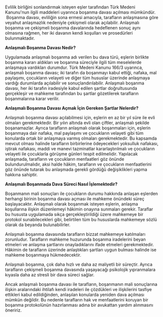 Evlilik birliğini sonlandırmak isteyen eşler tarafından Türk Medeni Kanunu'nun ilgili maddeleri uyarınca boşanma davası açılması mümkündür.  Boşanma davası, evliliğin sona ermesi amacıyla, tarafların anlaşmasına göre veyahut anlaşmazlık nedeniyle çekişmeli olarak açılabilir. Anlaşmalı boşanma ve çekişmeli boşanma davalarında hedeflenen sonuç aynı olmasına rağmen, her iki davanın kendi koşulları ve prosedürleri bulunmaktadır.

**Anlaşmalı Boşanma Davası Nedir?**

Uygulamada anlaşmalı boşanma adı verilen bu dava türü, eşlerin birlikte boşanma kararı aldıkları ve boşanma süreciyle ilgili tüm meselelerde anlaşmaya vardıkları durumdur. Türk Medeni Kanunu 166/3 uyarınca, anlaşmalı boşanma davası; iki tarafın da boşanmayı kabul ettiği, nafaka, mal paylaşımı, çocukların velayeti ve diğer tüm hususlar üzerinde anlaşmaya vardığı durumlarda açılabilir ve sonuçlandırılabilir. Anlaşmalı boşanma davası, her iki tarafın iradesiyle kabul edilen şartlar doğrultusunda gerçekleşir ve mahkeme tarafından bu şartlar gözetilerek tarafların boşanmalarına karar verilir.

**Anlaşmalı Boşanma Davası Açmak İçin Gereken Şartlar Nelerdir?**

Anlaşmalı boşanma davası açılabilmesi için, eşlerin en az bir yıl süre ile evli olmaları gerekmektedir. Bir yılın altında evli olan çiftler, anlaşmalı şekilde boşanamazlar. Ayrıca tarafların anlaşmalı olarak boşanmaları için, eşlerin boşanmaya dair nafaka, mal paylaşımı ve çocukların velayeti gibi tüm konularda ortak bir anlaşmaya varmış olmaları gerekmektedir. Bu kapsamda mevcut olması halinde tarafların birbirlerine ödeyecekleri yoksulluk nafakası, iştirak nafakası, maddi ve manevi tazminatlar kararlaştırılmalı ve çocukların velayeti ile çocuklarla görüşme günleri tespit edilmelidir. Yapılacak anlaşmada, tarafların ve çocukların menfaatleri göz önünde bulundurulmalıdır, aksi halde hâkim, tarafların ve çocukların menfaatlerini göz önünde tutarak bu anlaşmada gerekli gördüğü değişiklikleri yapma hakkına sahiptir.

**Anlaşmalı Boşanmada Dava Süreci Nasıl İşlemektedir?**

Boşanmanın mali sonuçları ile çocukların durumu hakkında anlaşan eşlerden herhangi birinin boşanma davası açması ile mahkeme önündeki süreç başlayacaktır. Anlaşmalı olarak boşanmak isteyen eşlerin, anlaşma koşullarına ilişkin düzenlemeyi hâkimin onayına sunmaları gerekir. Taraflar bu hususta uygulamada sıkça gerçekleştirildiği üzere mahkemeye bir protokol sunabilecekleri gibi, belirtilen tüm bu hususlarda mahkemeye sözlü olarak da beyanda bulunabilirler.

Anlaşmalı boşanma davasında tarafların bizzat mahkemeye katılmaları zorunludur. Tarafların mahkeme huzurunda boşanma iradelerini beyan etmeleri ve anlaşma şartlarını onayladıklarını ifade etmeleri gerekmektedir. Hâkimin de tarafların üzerinde anlaştıkları şartları uygun bulması halinde ise mahkeme boşanmaya hükmedecektir.

Anlaşmalı boşanma, çok daha hızlı ve daha az maliyetli bir süreçtir. Ayrıca tarafların çekişmeli boşanma davasında yaşayacağı psikolojik yıpranmalara kıyasla daha az stresli bir dava süreci sağlar.

Ancak anlaşmalı boşanma davası ile tarafların, boşanmanın mali sonuçlarına ilişkin aralarındaki ihtilafı kendi iradeleri ile çözdükleri ve ilişkilerini tasfiye ettikleri kabul edildiğinden, anlaşılan konularda yeniden dava açılması mümkün değildir. Bu nedenle tarafların hak ve menfaatlerini koruyan bir boşanma protokolünün hazırlanması adına bir avukattan yardım alınmasını öneririz.